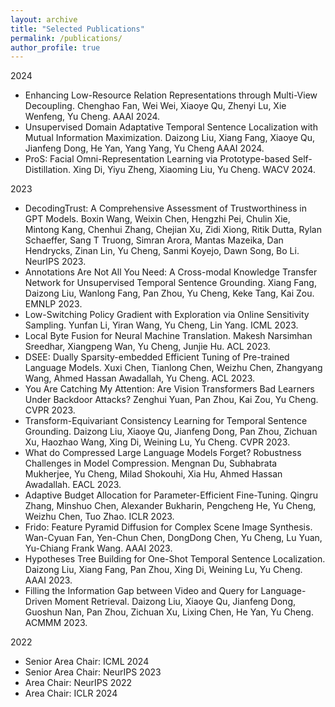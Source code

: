 ```yaml
---
layout: archive
title: "Selected Publications"
permalink: /publications/
author_profile: true
---
```


2024
* Enhancing Low-Resource Relation Representations through Multi-View Decoupling. Chenghao Fan, Wei Wei, Xiaoye Qu, Zhenyi Lu, Xie Wenfeng, Yu Cheng. AAAI 2024.
* Unsupervised Domain Adaptative Temporal Sentence Localization with Mutual Information Maximization. Daizong Liu, Xiang Fang, Xiaoye Qu, Jianfeng Dong, He Yan, Yang Yang, Yu Cheng AAAI 2024.
* ProS: Facial Omni-Representation Learning via Prototype-based Self-Distillation. Xing Di, Yiyu Zheng, Xiaoming Liu, Yu Cheng. WACV 2024.

2023
* DecodingTrust: A Comprehensive Assessment of Trustworthiness in GPT Models. Boxin Wang, Weixin Chen, Hengzhi Pei, Chulin Xie, Mintong Kang, Chenhui Zhang, Chejian Xu, Zidi Xiong, Ritik Dutta, Rylan Schaeffer, Sang T Truong, Simran Arora, Mantas Mazeika, Dan Hendrycks, Zinan Lin, Yu Cheng, Sanmi Koyejo, Dawn Song, Bo Li. NeurIPS 2023.
* Annotations Are Not All You Need: A Cross-modal Knowledge Transfer Network for Unsupervised Temporal Sentence Grounding. Xiang Fang, Daizong Liu, Wanlong Fang, Pan Zhou, Yu Cheng, Keke Tang, Kai Zou. EMNLP 2023.
* Low-Switching Policy Gradient with Exploration via Online Sensitivity Sampling. Yunfan Li, Yiran Wang, Yu Cheng, Lin Yang. ICML 2023.
* Local Byte Fusion for Neural Machine Translation. Makesh Narsimhan Sreedhar, Xiangpeng Wan, Yu Cheng, Junjie Hu. ACL 2023.
* DSEE: Dually Sparsity-embedded Efficient Tuning of Pre-trained Language Models. Xuxi Chen, Tianlong Chen, Weizhu Chen, Zhangyang Wang, Ahmed Hassan Awadallah, Yu Cheng. ACL 2023.
* You Are Catching My Attention: Are Vision Transformers Bad Learners Under Backdoor Attacks? Zenghui Yuan, Pan Zhou, Kai Zou, Yu Cheng. CVPR 2023.
* Transform-Equivariant Consistency Learning for Temporal Sentence Grounding. Daizong Liu, Xiaoye Qu, Jianfeng Dong, Pan Zhou, Zichuan Xu, Haozhao Wang, Xing Di, Weining Lu, Yu Cheng. CVPR 2023.
* What do Compressed Large Language Models Forget? Robustness Challenges in Model Compression. Mengnan Du, Subhabrata Mukherjee, Yu Cheng, Milad Shokouhi, Xia Hu, Ahmed Hassan Awadallah. EACL 2023.
* Adaptive Budget Allocation for Parameter-Efficient Fine-Tuning. Qingru Zhang, Minshuo Chen, Alexander Bukharin, Pengcheng He, Yu Cheng, Weizhu Chen, Tuo Zhao. ICLR 2023.
* Frido: Feature Pyramid Diffusion for Complex Scene Image Synthesis. Wan-Cyuan Fan, Yen-Chun Chen, DongDong Chen, Yu Cheng, Lu Yuan, Yu-Chiang Frank Wang. AAAI 2023.
* Hypotheses Tree Building for One-Shot Temporal Sentence Localization. Daizong Liu, Xiang Fang, Pan Zhou, Xing Di, Weining Lu, Yu Cheng. AAAI 2023.
* Filling the Information Gap between Video and Query for Language-Driven Moment Retrieval. Daizong Liu, Xiaoye Qu, Jianfeng Dong, Guoshun Nan, Pan Zhou, Zichuan Xu, Lixing Chen, He Yan, Yu Cheng. ACMMM 2023.

2022
* Senior Area Chair: ICML 2024
* Senior Area Chair: NeurIPS 2023
* Area Chair: NeurIPS 2022
* Area Chair: ICLR 2024
